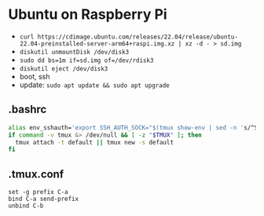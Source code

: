 # Ubuntu on Raspberry Pi

* `curl https://cdimage.ubuntu.com/releases/22.04/release/ubuntu-22.04-preinstalled-server-arm64+raspi.img.xz | xz -d - > sd.img`
* `diskutil unmountDisk /dev/disk3`
* `sudo dd bs=1m if=sd.img of=/dev/rdisk3`
* `diskutil eject /dev/disk3`
* boot, ssh
* update: `sudo apt update && sudo apt upgrade`

## .bashrc
```bash
alias env_sshauth='export SSH_AUTH_SOCK="$(tmux show-env | sed -n 's/^SSH_AUTH_SOCK=//p')"'
if command -v tmux &> /dev/null && [ -z "$TMUX" ]; then
  tmux attach -t default || tmux new -s default
fi
```

## .tmux.conf
```
set -g prefix C-a
bind C-a send-prefix
unbind C-b
```
